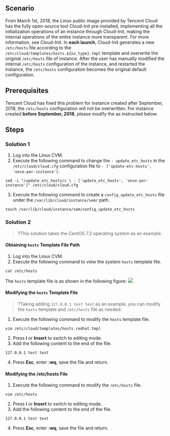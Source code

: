 ## Scenario

From March 1st, 2018, the Linux public image provided by Tencent Cloud has the fully open-source tool Cloud-Init pre-installed, implementing all the initialization operations of an instance through Cloud-Init, making the internal operations of the entire instance more transparent. For more information, see Cloud-Init.
In **each launch**, Cloud-Init generates a new `/etc/hosts` file according to the `/etc/cloud/templates/hosts.${os_type}.tmpl` template and overwrite the original `/etc/hosts` file of instance. After the user has manually modified the internal `/etc/hosts` configuration of the instance, and restarted the instance, the `/etc/hosts` configuration becomes the original default configuration.

##  Prerequisites
Tencent Cloud has fixed this problem for instance created after September, 2018, the `/etc/hosts` configuration will not be overwritten.
For instance created **before September, 2018**, please modify the as instructed below.

## Steps

### Solution 1 
1. Log into the Linux CVM.
2. Execute the following command to change the `- update_etc_hosts` in the `/etc/cloud/cloud.cfg` configuration file to `- ['update-etc-hosts', 'once-per-instance']`.
```
sed -i "/update_etc_hosts/c \ - ['update_etc_hosts', 'once-per-instance']" /etc/cloud/cloud.cfg
```
3. Execute the following command to create a `config_update_etc_hosts` file under the `/var/lib/cloud/instance/sem/` path.
```
touch /var/lib/cloud/instance/sem/config_update_etc_hosts
```

### Solution 2
>?This solution takes the CentOS 7.2 operating system as an example.
>
#### Obtaining `hosts` Template File Path
1. Log into the Linux CVM.
2. Execute the following command to view the system `hosts` template file.
```
cat /etc/hosts
```
The `hosts` template file is as shown in the following figure:
![](https://main.qcloudimg.com/raw/f51f9c53004574f72d32f5ed790c8563.png)


#### Modifying the `hosts` Template File
>?Taking adding `127.0.0.1 test test` as an example, you can modify the `hosts` template and `/etc/hosts` file as needed.
>
1. Execute the following command to modify the `hosts` template file.
```
vim /etc/cloud/templates/hosts.redhat.tmpl
```
2. Press **i** or **Insert** to switch to editing mode.
3. Add the following content to the end of the file.
```
127.0.0.1 test test
```
4. Press **Esc**, enter **:wq**, save the file and return.

#### Modifying the /etc/hosts File
1. Execute the following command to modify the `/etc/hosts` file.
```
vim /etc/hosts
```
2. Press **i** or **Insert** to switch to editing mode.
3. Add the following content to the end of the file.
```
127.0.0.1 test test
```
4. Press **Esc**, enter **:wq**, save the file and return.
